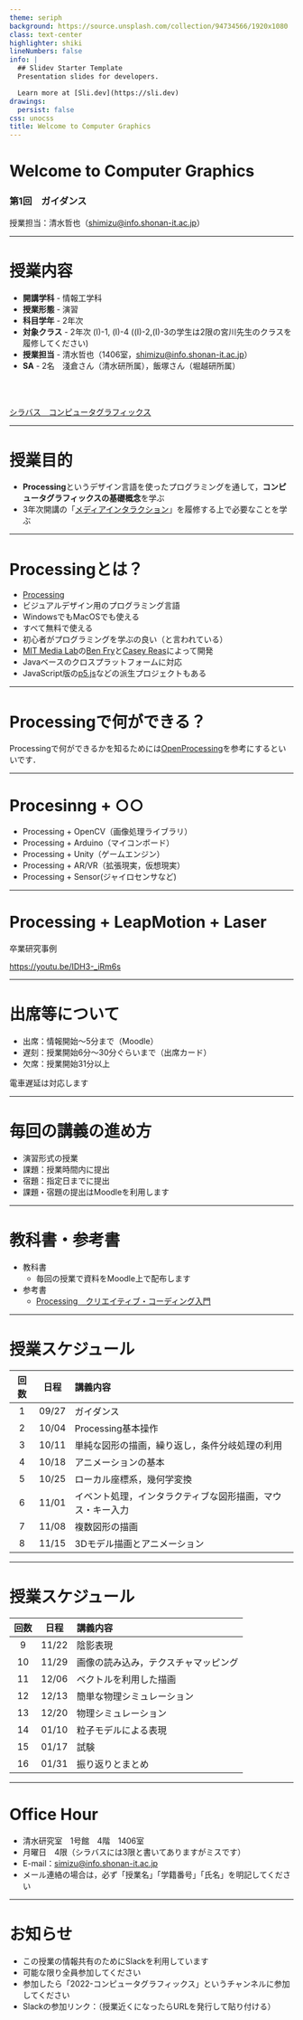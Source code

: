 ```yaml
---
theme: seriph
background: https://source.unsplash.com/collection/94734566/1920x1080
class: text-center
highlighter: shiki
lineNumbers: false
info: |
  ## Slidev Starter Template
  Presentation slides for developers.

  Learn more at [Sli.dev](https://sli.dev)
drawings:
  persist: false
css: unocss
title: Welcome to Computer Graphics
---
```


# Welcome to Computer Graphics

### 第1回　ガイダンス

授業担当：清水哲也（[shimizu@info.shonan-it.ac.jp](<mailto:shimizu@info.shonan-it.ac.jp>)）

<!--
The last comment block of each slide will be treated as slide notes. It will be visible and editable in Presenter Mode along with the slide. [Read more in the docs](https://sli.dev/guide/syntax.html#notes)
-->

---

# 授業内容

- **開講学科** - 情報工学科
- **授業形態** - 演習
- **科目学年** - 2年次
- **対象クラス** - 2年次 (I)-1, (I)-4 ((I)-2,(I)-3の学生は2限の宮川先生のクラスを履修してください)
- **授業担当** - 清水哲也（1406室，[shimizu@info.shonan-it.ac.jp](<mailto:shimizu@info.shonan-it.ac.jp>)）
- **SA** - 2名　淺倉さん（清水研所属），飯塚さん（堀越研所属）

<br>
<br>

[シラバス　コンピュータグラフィックス](https://syllabus.shonan-it.ac.jp/doc/73Q102A2.html)

<!--
You can have `style` tag in markdown to override the style for the current page.
Learn more: https://sli.dev/guide/syntax#embedded-styles
-->


---

# 授業目的

- **Processing**というデザイン言語を使ったプログラミングを通して，**コンピュータグラフィックスの基礎概念**を学ぶ
- 3年次開講の「[メディアインタラクション](https://syllabus.shonan-it.ac.jp/doc/73R041A3.html)」を履修する上で必要なことを学ぶ

---

# Processingとは？

- [Processing](https://processing.org/) 
- ビジュアルデザイン用のプログラミング言語
- WindowsでもMacOSでも使える
- すべて無料で使える
- 初心者がプログラミングを学ぶの良い（と言われている）
- [MIT Media Lab](https://www.media.mit.edu/)の[Ben Fry](https://twitter.com/ben_fry)と[Casey Reas](https://twitter.com/REAS)によって開発
- Javaベースのクロスプラットフォームに対応
- JavaScript版の[p5.js](https://p5js.org/)などの派生プロジェクトもある

---

# Processingで何ができる？

Processingで何ができるかを知るためには[OpenProcessing](https://openprocessing.org/)を参考にするといいです．

---

# Procesinng + ○○

- Processing + OpenCV（画像処理ライブラリ）
- Processing + Arduino（マイコンボード）
- Processing + Unity（ゲームエンジン）
- Processing + AR/VR（拡張現実，仮想現実）
- Processing + Sensor(ジャイロセンサなど)


---

# Processing + LeapMotion + Laser
卒業研究事例

https://youtu.be/IDH3-_iRm6s

---

# 出席等について

- 出席：情報開始〜5分まで（Moodle）
- 遅刻：授業開始6分〜30分ぐらいまで（出席カード）
- 欠席：授業開始31分以上

電車遅延は対応します


---

# 毎回の講義の進め方

- 演習形式の授業
- 課題：授業時間内に提出
- 宿題：指定日までに提出
- 課題・宿題の提出はMoodleを利用します


---

# 教科書・参考書

- 教科書
  - 毎回の授業で資料をMoodle上で配布します
- 参考書
  - [Processing　クリエイティブ・コーディング入門](https://gihyo.jp/book/2017/978-4-7741-8867-6)

---

# 授業スケジュール

| 回数  | 日程  |                          講義内容                          |
| :---: | :---: | :--------------------------------------------------------- |
|   1   | 09/27 | ガイダンス                                                 |
|   2   | 10/04 | Processing基本操作                                         |
|   3   | 10/11 | 単純な図形の描画，繰り返し，条件分岐処理の利用             |
|   4   | 10/18 | アニメーションの基本                                       |
|   5   | 10/25 | ローカル座標系，幾何学変換                                 |
|   6   | 11/01 | イベント処理，インタラクティブな図形描画，マウス・キー入力 |
|   7   | 11/08 | 複数図形の描画                                             |
|   8   | 11/15 | 3Dモデル描画とアニメーション                               |

---

# 授業スケジュール

| 回数  | 日程  |               講義内容               |
| :---: | :---: | :----------------------------------- |
|   9   | 11/22 | 陰影表現                             |
|  10   | 11/29 | 画像の読み込み，テクスチャマッピング |
|  11   | 12/06 | ベクトルを利用した描画               |
|  12   | 12/13 | 簡単な物理シミュレーション           |
|  13   | 12/20 | 物理シミュレーション                 |
|  14   | 01/10 | 粒子モデルによる表現                 |
|  15   | 01/17 | 試験                                 |
|  16   | 01/31 | 振り返りとまとめ                     |

---

# Office Hour

- 清水研究室　1号館　4階　1406室
- 月曜日　4限（シラバスには3限と書いてありますがミスです）
- E-mail：simizu@info.shonan-it.ac.jp
- メール連絡の場合は，必ず「授業名」「学籍番号」「氏名」を明記してください

---

# お知らせ

- この授業の情報共有のためにSlackを利用しています
- 可能な限り全員参加してください
- 参加したら「2022-コンピュータグラフィックス」というチャンネルに参加してください
- Slackの参加リンク：（授業近くになったらURLを発行して貼り付ける）
